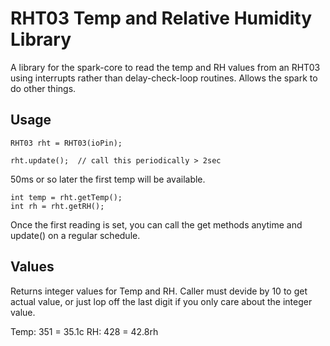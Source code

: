 # RHT03 Temp and Relative Humidity Library

A library for the spark-core to read the temp and RH
values from an RHT03 using interrupts rather than
delay-check-loop routines. Allows the spark to do other things.

## Usage

```
RHT03 rht = RHT03(ioPin);

rht.update();  // call this periodically > 2sec
```
50ms or so later the first temp will be available.
```
int temp = rht.getTemp();
int rh = rht.getRH();

```

Once the first reading is set, you can call the get methods anytime and update() on a regular schedule.

## Values

Returns integer values for Temp and RH. Caller must devide by 10 to get actual value,
or just lop off the last digit if you only care about the integer value.

Temp: 351 = 35.1c
RH:   428 = 42.8rh